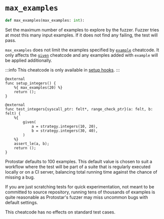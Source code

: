 # `max_examples`

```python
def max_examples(max_examples: int):
```

Set the maximum number of examples to explore by the fuzzer.
Fuzzer tries at most this many input examples. If it does not find any failing, the test will pass.

`max_examples` does not limit the examples specified by [`example`](./example.md) cheatcode.
It only affects the [`given`](./given.md) cheatcode and any examples added with `example` will be applied additionally.

:::info
This cheatcode is only available in [setup hooks](../README.md#setup-hooks).
:::

```cairo title="Example"
@external
func setup_integers() {
    %{ max_examples(20) %}
    return ();
}

@external
func test_integers{syscall_ptr: felt*, range_check_ptr}(a: felt, b: felt) {
    %{
        given(
            a = strategy.integers(10, 20),
            b = strategy.integers(30, 40),
        )
    %}
    assert_le(a, b);
    return ();
}
```

Protostar defaults to 100 examples.
This default value is chosen to suit a workflow where the test will be part of a suite that
is regularly executed locally or on a CI server,
balancing total running time against the chance of missing a bug.

If you are just scratching tests for quick experimentation, not meant to be committed to source
repository, running tens of thousands of examples is quite reasonable as Protostar's fuzzer may miss
uncommon bugs with default settings.

This cheatcode has no effects on standard test cases.
